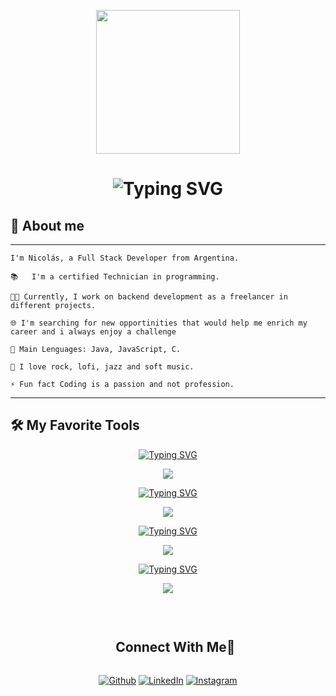 <p align="center">
  <img src="https://miro.medium.com/max/2048/1*OohqW5DGh9CQS4hLY5FXzA.png" height="230"/>
</p>





<h1 align="center" href="https://git.io/typing-svg"><img src="https://readme-typing-svg.herokuapp.com?font=Fira+Code&weight=100&size=30&duration=3000&pause=1300&color=1D52F7&background=02FFA81F&random=false&width=435&lines=I'm+Nicol%C3%A1s+Vercellone+%F0%9F%91%A9%F0%9F%8F%BB%E2%80%8D%F0%9F%92%BB;Welcome+to+my+profile!" alt="Typing SVG" /></h1>

<h2 align = "left">🌟 About me</h2>

<hr>

```
I'm Nicolás, a Full Stack Developer from Argentina.

📚   I'm a certified Technician in programming.

👨‍💻 Currently, I work on backend development as a freelancer in different projects.

🌐 I'm searching for new opportinities that would help me enrich my career and i always enjoy a challenge

🌟 Main Lenguages: Java, JavaScript, C.

🎵 I love rock, lofi, jazz and soft music.

⚡ Fun fact Coding is a passion and not profession.
```
<hr>


## 🛠️ My Favorite Tools

<!-- Programming Lenguages-->
<p align="center">
<a href="https://git.io/typing-svg"><img src="https://readme-typing-svg.herokuapp.com?font=Fira+Code&weight=100&size=25&duration=1&pause=1300&color=000000&background=0003FF15&center=true&random=false&width=500&lines=%F0%9F%91%A8%E2%80%8D%F0%9F%92%BB+Programming+Languages" alt="Typing SVG" /></a>
</p>

<p align="center">
  <a href="https://skillicons.dev">
    <img src="https://skillicons.dev/icons?i=c,css,html,java,js,ts" />
  </a>
</p>

  
<!--🧰 Frameworks and Libraries-->
<p align="center">
<a href="https://git.io/typing-svg"><img src="https://readme-typing-svg.herokuapp.com?font=Fira+Code&weight=100&size=25&duration=1&pause=1300&color=000000&background=0003FF15&center=true&random=false&width=500&lines=%F0%9F%A7%B0+Frameworks+and+Libraries" alt="Typing SVG" /></a>
</p>

<p>
<p align="center">
  <a href="https://skillicons.dev">
    <img src="https://skillicons.dev/icons?i=angular,bootstrap,express,nodejs,spring,nestjs" />
  </a>
</p>

</p>


  
<!--🗄️ Databases -->
<p align="center">
<a href="https://git.io/typing-svg"><img src="https://readme-typing-svg.herokuapp.com?font=Fira+Code&weight=100&size=25&duration=1&pause=1300&color=000000&background=0003FF15&center=true&random=false&width=500&lines=%F0%9F%97%84%EF%B8%8F+Database" alt="Typing SVG" /></a>
</p>

<p>
<p align="center">
  <a href="https://skillicons.dev">
    <img src="https://skillicons.dev/icons?i=mysql,docker,firebase" />
  </a>
</p>



<!--💻 Software -->
<p align="center">
<a href="https://git.io/typing-svg"><img src="https://readme-typing-svg.herokuapp.com?font=Fira+Code&weight=100&size=25&duration=1&pause=1300&color=000000&background=0003FF15&center=true&random=false&width=500&lines=%F0%9F%92%BB+Software" alt="Typing SVG" /></a>
</p>

<p>
<p align="center">
  <a href="https://skillicons.dev">
    <img src="https://skillicons.dev/icons?i=git,discord,github,postman,vscode,ideae" />
  </a>
</p>


<Br>


<div id="user-content-toc">
  <ul align="center">
    <summary><h2 style="display: inline-block">Connect With Me🤝</h2></summary>
  </ul>
</div>

<!--icons and links-->
<div align="center">
<p>
<a href="https://github.com/biltox" target="_blank"><img alt="Github" src="https://img.shields.io/badge/GitHub-%2312100E.svg?&style=for-the-badge&logo=Github&logoColor=white" /></a> 
<a href="https://www.linkedin.com/in/nicol%C3%A1s-vercellone-51a15a14a/" target="_blank"><img alt="LinkedIn" src="https://img.shields.io/badge/linkedin-%230077B5.svg?&style=for-the-badge&logo=linkedin&logoColor=white" /></a> 
<a href="https://www.instagram.com/nicolas.vercellone/" target="_blank"><img alt="Instagram" src="https://img.shields.io/badge/Instagram-E4405F?style=for-the-badge&logo=instagram&logoColor=white" /></a> 
</p>
</div>
  
<Br>


<!--
**biltox/biltox** is a ✨ _special_ ✨ repository because its `README.md` (this file) appears on your GitHub profile.






